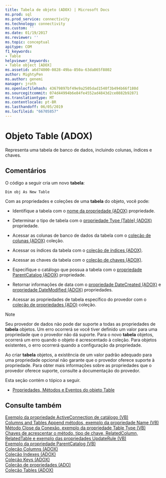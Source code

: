 ```yaml
---
title: Tabela de objeto (ADOX) | Microsoft Docs
ms.prod: sql
ms.prod_service: connectivity
ms.technology: connectivity
ms.custom: ''
ms.date: 01/19/2017
ms.reviewer: ''
ms.topic: conceptual
apitype: COM
f1_keywords:
- Table
helpviewer_keywords:
- Table object [ADOX]
ms.assetid: a6d74000-0828-49ba-850a-63da865f8802
author: MightyPen
ms.author: genemi
manager: jroth
ms.openlocfilehash: 43679897bf49e9a2505dad1540f3b494b66f180d
ms.sourcegitcommit: 074d44994b6e84fe4552ad4843d2ce0882b92871
ms.translationtype: MT
ms.contentlocale: pt-BR
ms.lasthandoff: 06/05/2019
ms.locfileid: "66705857"
---
```

# <a name="table-object-adox"></a>Objeto Table (ADOX)
Representa uma tabela de banco de dados, incluindo colunas, índices e chaves.  
  
## <a name="remarks"></a>Comentários  
 O código a seguir cria um novo **tabela**:  
  
```  
Dim obj As New Table  
```  
  
 Com as propriedades e coleções de uma **tabela** do objeto, você pode:  
  
-   Identifique a tabela com o [nome da propriedade (ADOX)](../../../ado/reference/adox-api/name-property-adox.md) propriedade.  
  
-   Determinar o tipo de tabela com o [propriedade Type (Table) (ADOX)](../../../ado/reference/adox-api/type-property-table-adox.md) propriedade.  
  
-   Acessar as colunas de banco de dados da tabela com o [coleção de colunas (ADOX)](../../../ado/reference/adox-api/columns-collection-adox.md) coleção.  
  
-   Acessar os índices da tabela com o [coleção de índices (ADOX)](../../../ado/reference/adox-api/indexes-collection-adox.md).  
  
-   Acessar as chaves da tabela com o [coleção de chaves (ADOX)](../../../ado/reference/adox-api/keys-collection-adox.md).  
  
-   Especifique o catálogo que possua a tabela com o [propriedade ParentCatalog (ADOX)](../../../ado/reference/adox-api/parentcatalog-property-adox.md) propriedade.  
  
-   Retornar informações de data com o [propriedade DateCreated (ADOX)](../../../ado/reference/adox-api/datecreated-property-adox.md) e [propriedade DateModified (ADOX)](../../../ado/reference/adox-api/datemodified-property-adox.md) propriedades.  
  
-   Acessar as propriedades de tabela específico do provedor com o [coleção de propriedades (ADO)](../../../ado/reference/ado-api/properties-collection-ado.md) coleção.  
  
> [!NOTE]
>  Seu provedor de dados não pode dar suporte a todas as propriedades de **tabela** objetos. Um erro ocorrerá se você tiver definido um valor para uma propriedade que o provedor não dá suporte. Para o novo **tabela** objetos, ocorrerá um erro quando o objeto é acrescentado à coleção. Para objetos existentes, o erro ocorrerá quando a configuração da propriedade.  
>   
>  Ao criar **tabela** objetos, a existência de um valor padrão adequado para uma propriedade opcional não garante que o provedor oferece suporte à propriedade. Para obter mais informações sobre as propriedades que o provedor oferece suporte, consulte a documentação do provedor.  
  
 Esta seção contém o tópico a seguir.  
  
-   [Propriedades, Métodos e Eventos do objeto Table](../../../ado/reference/adox-api/table-object-properties-methods-and-events.md)  
  
## <a name="see-also"></a>Consulte também  
 [Exemplo da propriedade ActiveConnection de catálogo (VB)](../../../ado/reference/adox-api/catalog-activeconnection-property-example-vb.md)   
 [Columns and Tables Append métodos, exemplo da propriedade Name (VB)](../../../ado/reference/adox-api/columns-and-tables-append-methods-name-property-example-vb.md)   
 [Método Close da Conexão, exemplo da propriedade Table Type (VB)](../../../ado/reference/adox-api/connection-close-method-table-type-property-example-vb.md)   
 [Chaves de acrescentar o método, tipo de chave, RelatedColumn, RelatedTable e exemplo das propriedades UpdateRule (VB)](../../../ado/reference/adox-api/keys-append-method-key-type-relatedcolumn-relatedtable-example-vb.md)   
 [Exemplo da propriedade ParentCatalog (VB)](../../../ado/reference/adox-api/parentcatalog-property-example-vb.md)   
 [Coleção Columns (ADOX)](../../../ado/reference/adox-api/columns-collection-adox.md)   
 [Coleção Indexes (ADOX)](../../../ado/reference/adox-api/indexes-collection-adox.md)   
 [Coleção Keys (ADOX)](../../../ado/reference/adox-api/keys-collection-adox.md)   
 [Coleção de propriedades (ADO)](../../../ado/reference/ado-api/properties-collection-ado.md)   
 [Coleção Tables (ADOX)](../../../ado/reference/adox-api/tables-collection-adox.md)

